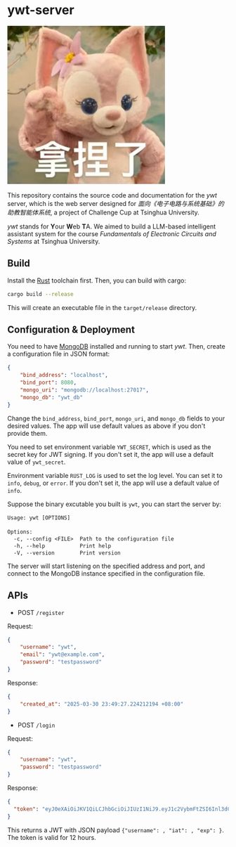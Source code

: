 # ywt-server

![](./assets/linabell.png)

This repository contains the source code and documentation for the *ywt* server, which is the web server designed for *面向《电子电路与系统基础》的助教智能体系统*, a project of Challenge Cup at Tsinghua University.

*ywt* stands for **Y**our **W**eb **T**A. We aimed to build a LLM-based intelligent assistant system for the course *Fundamentals of Electronic Circuits and Systems* at Tsinghua University.

## Build

Install the [Rust](https://www.rust-lang.org/) toolchain first. Then, you can build with cargo:

```bash
cargo build --release
```

This will create an executable file in the `target/release` directory.

## Configuration & Deployment

You need to have [MongoDB](https://www.mongodb.com/) installed and running to start *ywt*. Then, create a configuration file in JSON format:

```json
{
    "bind_address": "localhost",
    "bind_port": 8080,
    "mongo_uri": "mongodb://localhost:27017",
    "mongo_db": "ywt_db"
}
```

Change the `bind_address`, `bind_port`, `mongo_uri`, and `mongo_db` fields to your desired values. The app will use default values as above if you don't provide them.

You need to set environment variable `YWT_SECRET`, which is used as the secret key for JWT signing. If you don't set it, the app will use a default value of `ywt_secret`.

Environment variable `RUST_LOG` is used to set the log level. You can set it to `info`, `debug`, or `error`. If you don't set it, the app will use a default value of `info`.

Suppose the binary excutable you built is `ywt`, you can start the server by:

```text
Usage: ywt [OPTIONS]

Options:
  -c, --config <FILE>  Path to the configuration file
  -h, --help           Print help
  -V, --version        Print version
```

The server will start listening on the specified address and port, and connect to the MongoDB instance specified in the configuration file. 

## APIs

- POST `/register`

Request:

```json
{
    "username": "ywt",
    "email": "ywt@example.com",
    "password": "testpassword"
}
```

Response:

```json
{
    "created_at": "2025-03-30 23:49:27.224212194 +08:00"
}
```

- POST `/login`

Request:

```json
{
    "username": "ywt",
    "password": "testpassword"
}
```

Response:

```json
{
  "token": "eyJ0eXAiOiJKV1QiLCJhbGciOiJIUzI1NiJ9.eyJ1c2VybmFtZSI6Inl3dCIsImlhdCI6MTc0MzQwMDk4MywiZXhwIjoxNzQzNDQ0MTgzfQ.UDtzBfJ9cS60wkSWW0QUH9vw_4wnKizcuSE4ctTeuKs"
}
```

This returns a JWT with JSON payload `{"username": , "iat": , "exp": }`. The token is valid for 12 hours.
